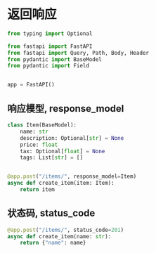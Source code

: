 # 返回响应

```python
from typing import Optional

from fastapi import FastAPI
from fastapi import Query, Path, Body, Header
from pydantic import BaseModel
from pydantic import Field


app = FastAPI()
```

## 响应模型, response_model

```python
class Item(BaseModel):
    name: str
    description: Optional[str] = None
    price: float
    tax: Optional[float] = None
    tags: List[str] = []


@app.post("/items/", response_model=Item)
async def create_item(item: Item):
    return item

```

## 状态码, status_code

```python
@app.post("/items/", status_code=201)
async def create_item(name: str):
    return {"name": name}
```

